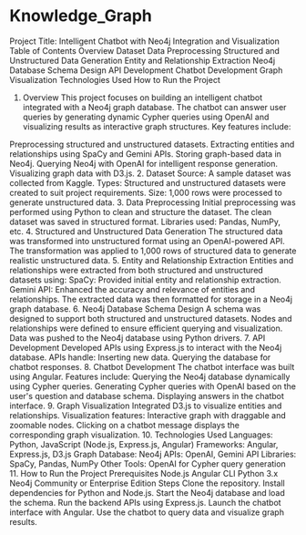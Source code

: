 # Knowledge_Graph
Project Title: Intelligent Chatbot with Neo4j Integration and Visualization
Table of Contents
Overview
Dataset
Data Preprocessing
Structured and Unstructured Data Generation
Entity and Relationship Extraction
Neo4j Database Schema Design
API Development
Chatbot Development
Graph Visualization
Technologies Used
How to Run the Project
1. Overview
This project focuses on building an intelligent chatbot integrated with a Neo4j graph database. The chatbot can answer user queries by generating dynamic Cypher queries using OpenAI and visualizing results as interactive graph structures. Key features include:

Preprocessing structured and unstructured datasets.
Extracting entities and relationships using SpaCy and Gemini APIs.
Storing graph-based data in Neo4j.
Querying Neo4j with OpenAI for intelligent response generation.
Visualizing graph data with D3.js.
2. Dataset
Source: A sample dataset was collected from Kaggle.
Types: Structured and unstructured datasets were created to suit project requirements.
Size: 1,000 rows were processed to generate unstructured data.
3. Data Preprocessing
Initial preprocessing was performed using Python to clean and structure the dataset.
The clean dataset was saved in structured format.
Libraries used: Pandas, NumPy, etc.
4. Structured and Unstructured Data Generation
The structured data was transformed into unstructured format using an OpenAI-powered API.
The transformation was applied to 1,000 rows of structured data to generate realistic unstructured data.
5. Entity and Relationship Extraction
Entities and relationships were extracted from both structured and unstructured datasets using:
SpaCy: Provided initial entity and relationship extraction.
Gemini API: Enhanced the accuracy and relevance of entities and relationships.
The extracted data was then formatted for storage in a Neo4j graph database.
6. Neo4j Database Schema Design
A schema was designed to support both structured and unstructured datasets.
Nodes and relationships were defined to ensure efficient querying and visualization.
Data was pushed to the Neo4j database using Python drivers.
7. API Development
Developed APIs using Express.js to interact with the Neo4j database.
APIs handle:
Inserting new data.
Querying the database for chatbot responses.
8. Chatbot Development
The chatbot interface was built using Angular.
Features include:
Querying the Neo4j database dynamically using Cypher queries.
Generating Cypher queries with OpenAI based on the user's question and database schema.
Displaying answers in the chatbot interface.
9. Graph Visualization
Integrated D3.js to visualize entities and relationships.
Visualization features:
Interactive graph with draggable and zoomable nodes.
Clicking on a chatbot message displays the corresponding graph visualization.
10. Technologies Used
Languages: Python, JavaScript (Node.js, Express.js, Angular)
Frameworks: Angular, Express.js, D3.js
Graph Database: Neo4j
APIs: OpenAI, Gemini API
Libraries: SpaCy, Pandas, NumPy
Other Tools: OpenAI for Cypher query generation
11. How to Run the Project
Prerequisites
Node.js
Angular CLI
Python 3.x
Neo4j Community or Enterprise Edition
Steps
Clone the repository.
Install dependencies for Python and Node.js.
Start the Neo4j database and load the schema.
Run the backend APIs using Express.js.
Launch the chatbot interface with Angular.
Use the chatbot to query data and visualize graph results.
